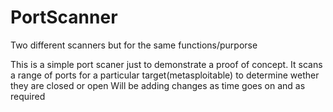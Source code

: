 # PortScanner
Two different scanners but for the same functions/purporse

This is a simple port scaner just to demonstrate a proof of concept.
It scans a range of ports for a particular target(metasploitable) to determine wether they are closed or open
Will be adding changes as time goes on and as required
